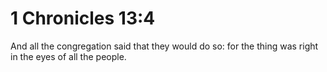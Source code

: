 # 1 Chronicles 13:4

And all the congregation said that they would do so: for the thing was right in the eyes of all the people.